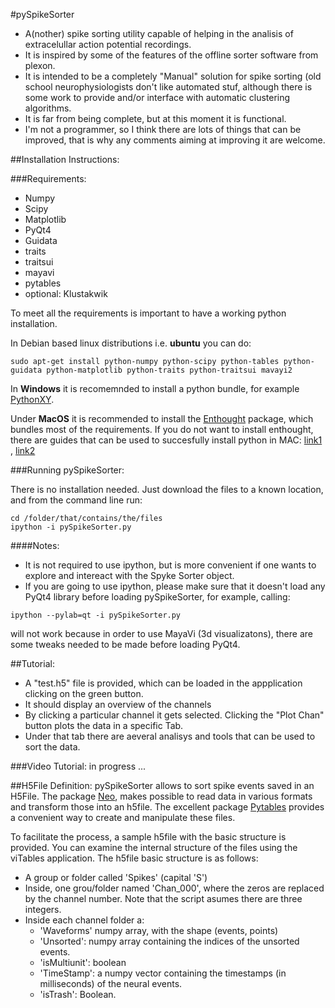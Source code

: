 #pySpikeSorter

* A(nother) spike sorting utility capable of helping in the analisis of extracelullar action potential recordings.
* It is inspired by some of the features of the offline sorter software from plexon.
* It is intended to be a completely "Manual" solution for spike sorting (old school neurophysiologists don't like automated stuf,
 although there is some work to provide and/or interface with automatic clustering algorithms.
* It is far from being complete, but at this moment it is functional.
* I'm not a programmer, so I think there are lots of things that can be improved, that is why any comments aiming at improving it are welcome.

##Installation Instructions:  

###Requirements:
* Numpy
* Scipy
* Matplotlib
* PyQt4
* Guidata
* traits
* traitsui
* mayavi
* pytables
* optional: Klustakwik

To meet all the requirements is important to have a working python installation.

In Debian based linux distributions i.e. **ubuntu** you can do:

```
sudo apt-get install python-numpy python-scipy python-tables python-guidata python-matplotlib python-traits python-traitsui mavayi2
```

In **Windows** it is recomemnded to install a python bundle, for example [PythonXY](https://code.google.com/p/pythonxy/).

Under **MacOS** it is recommended to install the [Enthought](https://www.enthought.com/products/canopy/) package, which bundles most of the requirements.
If you do not want to install enthought, there are guides that can be used to succesfully install python in MAC: [link1](http://powernap.github.io/blog/2012/08/20/install-python-together-with-vtk-using-homebrew-for-mountain-lion/)
, [link2](http://docs.python-guide.org/en/latest/starting/install/osx/)

###Running pySpikeSorter:

There is no installation needed. Just download the files to a known location, and from the command line run:

```
cd /folder/that/contains/the/files
ipython -i pySpikeSorter.py
```

####Notes:
* It is not required to use ipython, but is more convenient if one wants to explore and intereact with the Spyke Sorter object.  
* If you are going to use ipython, please make sure that it doesn't load any PyQt4 library before loading pySpikeSorter, for example, calling:

```
ipython --pylab=qt -i pySpikeSorter.py
```

will not work because in order to use MayaVi (3d visualizatons), there are some tweaks needed to be made before loading PyQt4.


##Tutorial:
* A "test.h5" file is provided, which can be loaded in the appplication clicking on the green button.
* It should display an overview of the channels
* By clicking a particular channel it gets selected. Clicking the "Plot Chan" button plots the data in a specific Tab.
* Under that tab there are aeveral analisys and tools that can be used to sort the data.

###Video Tutorial:
in progress ...

##H5File Definition:
pySpikeSorter allows to sort spike events saved in an H5File.
The package [Neo](http://pythonhosted.org/neo/), makes possible to read data in various formats and transform those into an h5file.
The excellent package [Pytables](http://www.pytables.org/moin) provides a convenient way to create and manipulate these files.

To facilitate the process, a sample h5file with the basic structure is provided. You can examine the internal structure of the files
using the viTables application.
The h5file basic structure is as follows:
* A group or folder called 'Spikes' (capital 'S')
* Inside, one grou/folder named 'Chan_000', where the zeros are replaced by the channel number. Note that the script asumes there are three integers.
* Inside each channel folder a:
    * 'Waveforms' numpy array, with the shape (events, points)
    * 'Unsorted': numpy array containing the indices of the unsorted events.
    * 'isMultiunit': boolean
    * 'TimeStamp': a numpy vector containing the timestamps (in milliseconds) of the neural events.
    * 'isTrash': Boolean.
